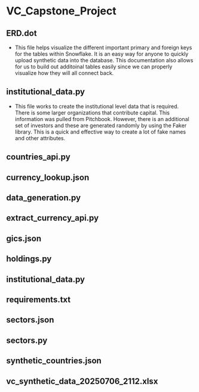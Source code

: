 # VC_Capstone_Project
## ERD.dot
- This file helps visualize the different important primary and foreign keys for the
tables within Snowflake. It is an easy way for anyone to quickly upload synthetic data
into the database. This documentation also allows for us to build out additoinal tables
easily since we can properly visualize how they will all connect back.

## institutional_data.py
 - This file works to create the institutional level data that is required. There
 is some larger organizations that contribute capital. This information was pulled
 from Pitchbook. However, there is an additional set of investors and these are
 generated randomly by using the Faker library. This is a quick and effective way
 to create a lot of fake names and other attributes.

## countries_api.py
## currency_lookup.json
## data_generation.py
## extract_currency_api.py
## gics.json
## holdings.py
## institutional_data.py
## requirements.txt
## sectors.json
## sectors.py
## synthetic_countries.json
## vc_synthetic_data_20250706_2112.xlsx

